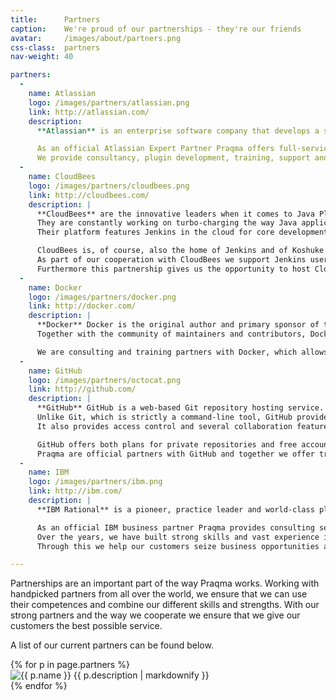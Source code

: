 ```yaml
---
title:      Partners
caption:    We're proud of our partnerships - they're our friends
avatar:     /images/about/partners.png
css-class:  partners
nav-weight: 40

partners:
  -
    name: Atlassian
    logo: /images/partners/atlassian.png
    link: http://atlassian.com/
    description: 
      **Atlassian** is an enterprise software company that develops a suite of products supporting the entire product development process.

      As an official Atlassian Expert Partner Praqma offers full-service assistance tailored to our clients' specific needs on the entire Atlassian tool suite.
      We provide consultancy, plugin development, training, support and migration to Git and Stash from Subversion, ClearCase, etc.
  -
    name: CloudBees
    logo: /images/partners/cloudbees.png
    link: http://cloudbees.com/
    description: |
      **CloudBees** are the innovative leaders when it comes to Java Platform as a Service (PaaS).
      They are constantly working on turbo-charging the way Java applications are being built and deployed to meet the rapid pace of business in an online and increasingly mobile world.
      Their platform features Jenkins in the cloud for core development services.

      CloudBees is, of course, also the home of Jenkins and of Koshuke Kawaguchi, founder and lead developer of Jenkins.
      As part of our cooperation with CloudBees we support Jenkins users in Europe and host the annual Jenkins CI User Event in Copenhagen.
      Furthermore this partnership gives us the opportunity to host CloudBees' official Jenkins courses as well as support the Enterprise version of Jenkins.
  -
    name: Docker
    logo: /images/partners/docker.png
    link: http://docker.com/
    description: |
      **Docker** Docker is the original author and primary sponsor of the Docker open source project.
      Together with the community of maintainers and contributors, Docker aims to deliver tools to help developers build applications with open APIs and help sysadmins better manage these applications.

      We are consulting and training partners with Docker, which allows us to provide certified Docker training and consulting services to our customers.
  -
    name: GitHub
    logo: /images/partners/octocat.png
    link: http://github.com/
    description: |
      **GitHub** GitHub is a web-based Git repository hosting service. It offers all of the distributed revision control and source code management (SCM) functionality of Git as well as adding its own features.
      Unlike Git, which is strictly a command-line tool, GitHub provides a Web-based graphical interface and desktop as well as mobile integration.
      It also provides access control and several collaboration features such as bug tracking, feature requests, task management, and wikis for every project.

      GitHub offers both plans for private repositories and free accounts which are usually used to host open-source software projects.
      Praqma are official partners with GitHub and together we offer training, host meet-ups and support modern software communities.
  -
    name: IBM
    logo: /images/partners/ibm.png
    link: http://ibm.com/
    description: |
      **IBM Rational** is a pioneer, practice leader and world-class platform provider in software and systems development.

      As an official IBM business partner Praqma provides consulting services across the entire IBM Rational portfolio.
      Over the years, we have built strong skills and vast experience in designing, configuring and implementing the IBM Rational software solutions.
      Through this we help our customers seize business opportunities and achieve their goals. 

---
```


Partnerships are an important part of the way Praqma works.
Working with handpicked partners from all over the world, we ensure that we can use their competences and combine our different skills and strengths.
With our strong partners and the way we cooperate we ensure that we give our customers the best possible service.

A list of our current partners can be found below.

<div class="partners">
  <div class="partners-wrapper">
    {% for p in page.partners %}
      <div class="partner">
        <a {% if p.link %}href="{{ p.link }}" {% endif %}target="_blank" title="{{ p.name }}"><img src="{{ p.logo }}" alt="{{ p.name }}"></a>
        {{ p.description | markdownify }}
      </div>
    {% endfor %}
  </div>
</div>

